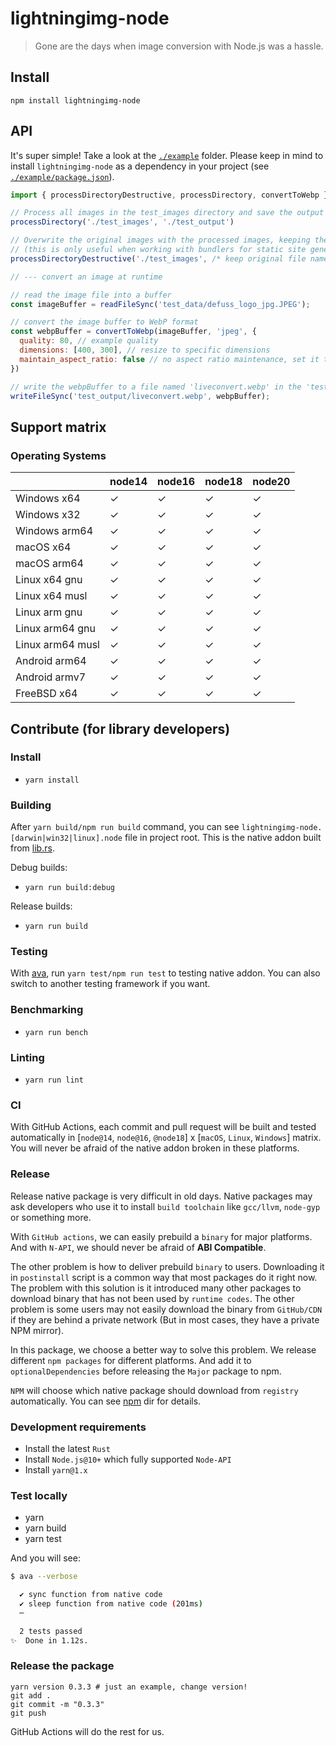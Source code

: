 # lightningimg-node

> Gone are the days when image conversion with Node.js was a hassle.

## Install

`npm install lightningimg-node`

## API

It's super simple! Take a look at the [`./example`](./example/index.js) folder.
Please keep in mind to install `lightningimg-node` as a dependency in your project (see [`./example/package.json`](./example/package.json)).

```js
import { processDirectoryDestructive, processDirectory, convertToWebp } from 'lightningimg-node'

// Process all images in the test_images directory and save the output in the test_output directory
processDirectory('./test_images', './test_output')

// Overwrite the original images with the processed images, keeping the original image's file extensions
// (this is only useful when working with bundlers for static site generators like Gatsby, Next.js, Astro, etc.)
processDirectoryDestructive('./test_images', /* keep original file names */ true)

// --- convert an image at runtime

// read the image file into a buffer
const imageBuffer = readFileSync('test_data/defuss_logo_jpg.JPEG');

// convert the image buffer to WebP format
const webpBuffer = convertToWebp(imageBuffer, 'jpeg', {
  quality: 80, // example quality
  dimensions: [400, 300], // resize to specific dimensions
  maintain_aspect_ratio: false // no aspect ratio maintenance, set it to true to zoom in and center
})

// write the webpBuffer to a file named 'liveconvert.webp' in the 'test_output' directory
writeFileSync('test_output/liveconvert.webp', webpBuffer);
```

## Support matrix

### Operating Systems

|                  | node14 | node16 | node18 | node20 |
| ---------------- | ------ | ------ | ------ | ------ |
| Windows x64      | ✓      | ✓      | ✓      | ✓      |
| Windows x32      | ✓      | ✓      | ✓      | ✓      |
| Windows arm64    | ✓      | ✓      | ✓      | ✓      |
| macOS x64        | ✓      | ✓      | ✓      | ✓      |
| macOS arm64      | ✓      | ✓      | ✓      | ✓      |
| Linux x64 gnu    | ✓      | ✓      | ✓      | ✓      |
| Linux x64 musl   | ✓      | ✓      | ✓      | ✓      |
| Linux arm gnu    | ✓      | ✓      | ✓      | ✓      |
| Linux arm64 gnu  | ✓      | ✓      | ✓      | ✓      |
| Linux arm64 musl | ✓      | ✓      | ✓      | ✓      |
| Android arm64    | ✓      | ✓      | ✓      | ✓      |
| Android armv7    | ✓      | ✓      | ✓      | ✓      |
| FreeBSD x64      | ✓      | ✓      | ✓      | ✓      |

## Contribute (for library developers)

### Install

- `yarn install`

### Building

After `yarn build/npm run build` command, you can see `lightningimg-node.[darwin|win32|linux].node` file in project root. This is the native addon built from [lib.rs](./src/lib.rs).

Debug builds:

- `yarn run build:debug`

Release builds:

- `yarn run build`

### Testing

With [ava](https://github.com/avajs/ava), run `yarn test/npm run test` to testing native addon. You can also switch to another testing framework if you want.

### Benchmarking

- `yarn run bench`

### Linting

- `yarn run lint`

### CI

With GitHub Actions, each commit and pull request will be built and tested automatically in [`node@14`, `node@16`, `@node18`] x [`macOS`, `Linux`, `Windows`] matrix. You will never be afraid of the native addon broken in these platforms.

### Release

Release native package is very difficult in old days. Native packages may ask developers who use it to install `build toolchain` like `gcc/llvm`, `node-gyp` or something more.

With `GitHub actions`, we can easily prebuild a `binary` for major platforms. And with `N-API`, we should never be afraid of **ABI Compatible**.

The other problem is how to deliver prebuild `binary` to users. Downloading it in `postinstall` script is a common way that most packages do it right now. The problem with this solution is it introduced many other packages to download binary that has not been used by `runtime codes`. The other problem is some users may not easily download the binary from `GitHub/CDN` if they are behind a private network (But in most cases, they have a private NPM mirror).

In this package, we choose a better way to solve this problem. We release different `npm packages` for different platforms. And add it to `optionalDependencies` before releasing the `Major` package to npm.

`NPM` will choose which native package should download from `registry` automatically. You can see [npm](./npm) dir for details.

### Development requirements

- Install the latest `Rust`
- Install `Node.js@10+` which fully supported `Node-API`
- Install `yarn@1.x`

### Test locally

- yarn
- yarn build
- yarn test

And you will see:

```bash
$ ava --verbose

  ✔ sync function from native code
  ✔ sleep function from native code (201ms)
  ─

  2 tests passed
✨  Done in 1.12s.
```

### Release the package

```
yarn version 0.3.3 # just an example, change version!
git add .
git commit -m "0.3.3"
git push
```

GitHub Actions will do the rest for us.
